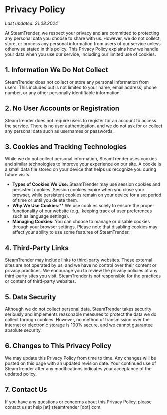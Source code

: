 # Privacy Policy

*Last updated: 21.08.2024*

At SteamTrender, we respect your privacy and are committed to protecting any personal data you choose to share with us. However, we do not collect, store, or process any personal information from users of our service unless otherwise stated in this policy. This Privacy Policy explains how we handle your data when you use our service, including our limited use of cookies.

## 1. Information We Do Not Collect
SteamTrender does not collect or store any personal information from users. This includes but is not limited to your name, email address, phone number, or any other personally identifiable information.

## 2. No User Accounts or Registration
SteamTrender does not require users to register for an account to access the service. There is no user authentication, and we do not ask for or collect any personal data such as usernames or passwords.

## 3. Cookies and Tracking Technologies
While we do not collect personal information, SteamTrender uses cookies and similar technologies to improve your experience on our site. A cookie is a small data file stored on your device that helps us recognize you during future visits.
- **Types of Cookies We Use:** SteamTrender may use session cookies and persistent cookies. Session cookies expire when you close your browser, while persistent cookies remain on your device for a set period of time or until you delete them.
- **Why We Use Cookies**:** We use cookies solely to ensure the proper functionality of our website (e.g., keeping track of user preferences such as language settings).
- **Managing Cookies:** You can choose to manage or disable cookies through your browser settings. Please note that disabling cookies may affect your ability to use some features of SteamTrender.

## 4. Third-Party Links
SteamTrender may include links to third-party websites. These external sites are not operated by us, and we have no control over their content or privacy practices. We encourage you to review the privacy policies of any third-party sites you visit. SteamTrender is not responsible for the practices or content of third-party websites.

## 5. Data Security
Although we do not collect personal data, SteamTrender takes security seriously and implements reasonable measures to protect the data we do collect through cookies. However, no method of transmission over the internet or electronic storage is 100% secure, and we cannot guarantee absolute security.

## 6. Changes to This Privacy Policy
We may update this Privacy Policy from time to time. Any changes will be posted on this page with an updated revision date. Your continued use of SteamTrender after any modifications indicates your acceptance of the updated policy.

## 7. Contact Us
If you have any questions or concerns about this Privacy Policy, please contact us at help [at] steamtrender [dot] com.
